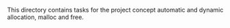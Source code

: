 This directory contains tasks for the project concept automatic and dynamic allocation, malloc and free.
